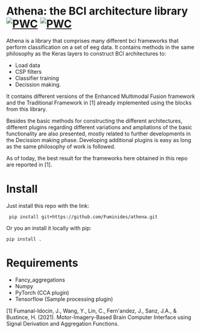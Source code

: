 # Athena: the BCI architecture library [![PWC](https://img.shields.io/endpoint.svg?url=https://paperswithcode.com/badge/motor-imagery-based-brain-computer-interface/eeg-4-classes-on-bci-competition-iv-2a)](https://paperswithcode.com/sota/eeg-4-classes-on-bci-competition-iv-2a?p=motor-imagery-based-brain-computer-interface) [![PWC](https://img.shields.io/endpoint.svg?url=https://paperswithcode.com/badge/motor-imagery-based-brain-computer-interface/eeg-left-right-hand-on-bci-competition-iv-2a)](https://paperswithcode.com/sota/eeg-left-right-hand-on-bci-competition-iv-2a?p=motor-imagery-based-brain-computer-interface)
Athena is a library that comprises many different bci frameworks that perform classification on a set of eeg data. It contains methods in the same philosophy as the Keras layers to construct BCI architectures to:
* Load data
* CSP filters
* Classifier training
* Decission making.

It contains different versions of the Enhanced Multimodal Fusion framework and the Traditional Framework in [1] already implemented using the blocks from this library.

Besides the basic methods for constructing the different architectures, different plugins regarding different variations and ampliations of the basic functionality are also presented, mostly related to further developments in the Decission making phase. Developing additional plugins is easy as long as the same philosophy of work is followed.

As of today, the best result for the frameworks here obtained in this repo are reported in [1].

# Install

Just install this repo with the link:

``` pip install git+https://github.com/Fuminides/athena.git```


Or you an install it locally with pip:

```pip install .```



# Requirements

* Fancy_aggregations
* Numpy
* PyTorch (CCA plugin)
* Tensorflow (Sample processing plugin)

[1] Fumanal-Idocin, J., Wang, Y., Lin, C., Fern'andez, J., Sanz, J.A., & Bustince, H. (2021). Motor-Imagery-Based Brain Computer Interface using Signal Derivation and Aggregation Functions.